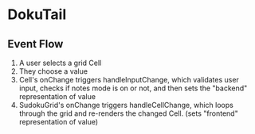 # DokuTail

## Event Flow
1. A user selects a grid Cell
2. They choose a value
3. Cell's onChange triggers handleInputChange, which validates user input, checks if notes mode is on or not, and then sets the "backend" representation of value
4. SudokuGrid's onChange triggers handleCellChange, which loops through the grid and re-renders the changed Cell. (sets "frontend" representation of value)